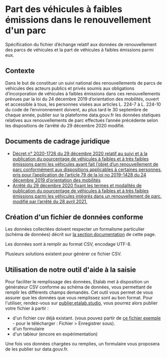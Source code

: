 <MenuSchema />

# Part des véhicules à faibles émissions dans le renouvellement d'un parc

Spécification du fichier d’échange relatif aux données de renouvellement des parcs de véhicules et la part de véhicules à faibles émissions parmi eux.

## Contexte

Dans le but de constituer un suivi national des renouvellements de parcs de véhicules des acteurs publics et privés soumis aux obligations d’incorporation de véhicules à faibles émissions dans ces renouvellements prévues par la loi du 24 décembre 2019 d’orientation des mobilités, ouvert et accessible à tous, les personnes visées aux articles L. 224-7 à L. 224-10 du code de l’environnement  doivent, au plus tard le 30 septembre de chaque année, publier sur la plateforme data.gouv.fr les données statiques relatives aux renouvellements de parc effectués l’année précédente selon les dispositions de l’arrêté du 29 décembre 2020 modifié.

## Documents de cadrage juridique

- [Décret n° 2020-1726 du 29 décembre 2020 relatif au suivi et à la publication du pourcentage de véhicules à faibles et à très faibles émissions parmi les véhicules ayant fait l’objet d’un renouvellement de parc conformément aux dispositions applicables à certaines personnes, pris pour l’application de l’article 79 de la loi no 2019-1428 du 24 décembre 2019 d’orientation des mobilités](https://www.legifrance.gouv.fr/jorf/id/JORFTEXT000042754268)
- [Arrêté du 29 décembre 2020 fixant les termes et modalités de publication du pourcentage de véhicules à faibles et à très faibles émissions parmi les véhicules intégrés dans un renouvellement de parc, modifié par l’arrêté du 28 avril 2021.](https://www.legifrance.gouv.fr/loda/id/JORFTEXT000042754492/2021-09-16/)

## Création d'un fichier de données conforme

Les données collectées doivent respecter un formalisme particulier (schéma de données) décrit sur [la section documentation](https://schema.data.gouv.fr/etalab/schema-vehicules-faibles-emissions-renouvellement-parc/latest/documentation.html) de cette page.

Les données sont à remplir au format CSV, encodage UTF-8.

Plusieurs solutions existent pour générer ce fichier CSV.

## Utilisation de notre outil d'aide à la saisie

Pour faciliter le remplissage des données, Etalab met à disposition un générateur CSV conforme au schéma de données, vous permettant de remplir les différents champs demandés. Cet outil vous permet de vous assurer que les données que vous remplissez sont au bon format. Pour l'utiliser, rendez-vous sur [publier.etalab.studio](https://publier.etalab.studio/select?schema=etalab%2Fschema-vehicules-faibles-emissions-renouvellement-parc), vous pourrez alors publier votre fichier à partir : 
- d'un fichier csv déjà existant. (vous pouvez partir de [ce fichier exemple](https://github.com/etalab/schema-flotte-publique-vehicule/raw/v0.1.0/exemple-valide.csv) - pour le télécharger : Fichier > Enregistrer sous).
- d'un formulaire
- d'un tableur (encore en expérimentation)

Une fois vos données chargées ou remplies, un formulaire vous proposera de les publier sur data.gouv.fr.